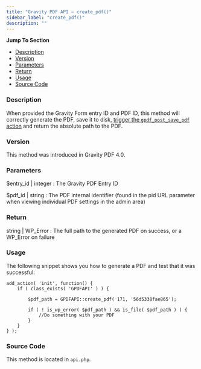```yaml
---
title: "Gravity PDF API – create_pdf()"
sidebar_label: "create_pdf()"
description: ""
---
```


**Jump To Section**

* [Description](#description)
* [Version](#version)
* [Parameters](#parameters)
* [Return](#return)
* [Usage](#usage)
* [Source Code](#source-code)

### Description 

When provided the Gravity Form entry ID and PDF ID, this method will correctly generate the PDF, save it to disk, [trigger the `gpdf_post_save_pdf` action](https://gravitypdf.com/documentation/v4/gfpdf_post_save_pdf/) and return the absolute path to the PDF.

### Version 

This method was introduced in Gravity PDF 4.0.

### Parameters 

$entry_id | integer
:    The Gravity PDF Entry ID

$pdf_id | string
:    The PDF internal identifier (found in the pid URL parameter when viewing individual PDF settings in the admin area)

### Return 

string | WP_Error
:    The full path to the generated PDF on success, or a WP_Error on failure

### Usage 

The following snippet shows you how to generate a PDF and test that it was successful:

```.language-php
add_action( 'init', function() {
	if ( class_exists( 'GPDFAPI' ) ) {

		$pdf_path = GPDFAPI::create_pdf( 171, '56d5338fae865');

		if ( ! is_wp_error( $pdf_path ) && is_file( $pdf_path ) ) {
			//Do something with your PDF
		}
	}
} );
```

### Source Code 

This method is located in `api.php`.